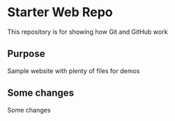 # Starter Web Repo

This repository is for showing how Git and GitHub work

## Purpose

Sample website with plenty of files for demos

## Some changes

Some changes